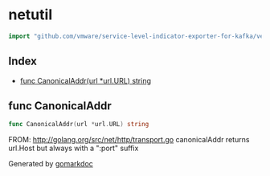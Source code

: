 <!-- Code generated by gomarkdoc. DO NOT EDIT -->

# netutil

```go
import "github.com/vmware/service-level-indicator-exporter-for-kafka/vendor/k8s.io/apimachinery/third_party/forked/golang/netutil"
```

## Index

- [func CanonicalAddr(url *url.URL) string](<#func-canonicaladdr>)


## func CanonicalAddr

```go
func CanonicalAddr(url *url.URL) string
```

FROM: http://golang.org/src/net/http/transport.go canonicalAddr returns url.Host but always with a ":port" suffix



Generated by [gomarkdoc](<https://github.com/princjef/gomarkdoc>)
